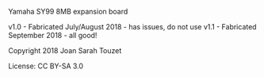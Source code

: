 Yamaha SY99 8MB expansion board

v1.0 - Fabricated July/August 2018 - has issues, do not use
v1.1 - Fabricated September 2018 - all good!

Copyright 2018 Joan Sarah Touzet

License: CC BY-SA 3.0
